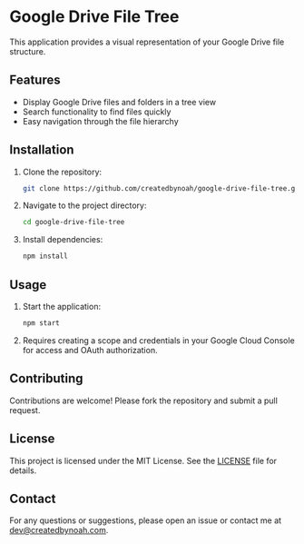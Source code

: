 # Google Drive File Tree

This application provides a visual representation of your Google Drive file structure.

## Features

- Display Google Drive files and folders in a tree view
- Search functionality to find files quickly
- Easy navigation through the file hierarchy

## Installation

1. Clone the repository:
   ```sh
   git clone https://github.com/createdbynoah/google-drive-file-tree.git
   ```
2. Navigate to the project directory:
   ```sh
   cd google-drive-file-tree
   ```
3. Install dependencies:
   ```sh
   npm install
   ```

## Usage

1. Start the application:
   ```sh
   npm start
   ```
2. Requires creating a scope and credentials in your Google Cloud Console for access and OAuth authorization.

## Contributing

Contributions are welcome! Please fork the repository and submit a pull request.

## License

This project is licensed under the MIT License. See the [LICENSE](LICENSE) file for details.

## Contact

For any questions or suggestions, please open an issue or contact me at dev@createdbynoah.com.
